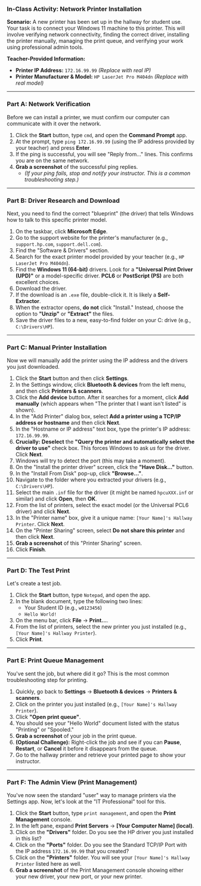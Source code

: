 ### In-Class Activity: Network Printer Installation

**Scenario:**
A new printer has been set up in the hallway for student use. Your task is to connect your Windows 11 machine to this printer. This will involve verifying network connectivity, finding the correct driver, installing the printer manually, managing the print queue, and verifying your work using professional admin tools.

**Teacher-Provided Information:**
* **Printer IP Address:** `172.16.99.99` *(Replace with real IP)*
* **Printer Manufacturer & Model:** `HP LaserJet Pro M404dn` *(Replace with real model)*

---

### Part A: Network Verification

Before we can install a printer, we must confirm our computer can communicate with it over the network.

1.  Click the **Start** button, type `cmd`, and open the **Command Prompt** app.
2.  At the prompt, type `ping 172.16.99.99` (using the IP address provided by your teacher) and press **Enter**.
3.  If the ping is successful, you will see "Reply from..." lines. This confirms you are on the same network.
4.  **Grab a screenshot** of the successful ping replies.
    * *(If your ping fails, stop and notify your instructor. This is a common troubleshooting step.)*

---

### Part B: Driver Research and Download

Next, you need to find the correct "blueprint" (the driver) that tells Windows how to talk to this specific printer model.

1.  On the taskbar, click **Microsoft Edge**.
2.  Go to the support website for the printer's manufacturer (e.g., `support.hp.com`, `support.dell.com`).
3.  Find the "Software & Drivers" section.
4.  Search for the exact printer model provided by your teacher (e.g., `HP LaserJet Pro M404dn`).
5.  Find the **Windows 11 (64-bit)** drivers. Look for a **"Universal Print Driver (UPD)"** or a model-specific driver. **PCL6** or **PostScript (PS)** are both excellent choices.
6.  Download the driver.
7.  If the download is an `.exe` file, double-click it. It is likely a **Self-Extractor**.
8.  When the extractor opens, **do not** click "Install." Instead, choose the option to **"Unzip"** or **"Extract"** the files.
9.  Save the driver files to a new, easy-to-find folder on your C: drive (e.g., `C:\Drivers\HP`).

---

### Part C: Manual Printer Installation

Now we will manually add the printer using the IP address and the drivers you just downloaded.

1.  Click the **Start** button and then click **Settings**.
2.  In the Settings window, click **Bluetooth & devices** from the left menu, and then click **Printers & scanners**.
3.  Click the **Add device** button. After it searches for a moment, click **Add manually** (which appears when "The printer that I want isn't listed" is shown).
4.  In the "Add Printer" dialog box, select **Add a printer using a TCP/IP address or hostname** and then click **Next**.
5.  In the "Hostname or IP address" text box, type the printer's IP address: `172.16.99.99`.
6.  **Crucially:** **Deselect** the **"Query the printer and automatically select the driver to use"** check box. This forces Windows to ask *us* for the driver. Click **Next**.
7.  Windows will try to detect the port (this may take a moment).
8.  On the "Install the printer driver" screen, click the **"Have Disk..."** button.
9.  In the "Install From Disk" pop-up, click **"Browse..."**.
10. Navigate to the folder where you extracted your drivers (e.g., `C:\Drivers\HP`).
11. Select the main `.inf` file for the driver (it might be named `hpcuXXX.inf` or similar) and click **Open**, then **OK**.
12. From the list of printers, select the exact model (or the Universal PCL6 driver) and click **Next**.
13. In the "Printer name" box, give it a unique name: `[Your Name]'s Hallway Printer`. Click **Next**.
14. On the "Printer Sharing" screen, select **Do not share this printer** and then click **Next**.
15. **Grab a screenshot** of this "Printer Sharing" screen.
16. Click **Finish**.

---

### Part D: The Test Print

Let's create a test job.

1.  Click the **Start** button, type `Notepad`, and open the app.
2.  In the blank document, type the following two lines:
    * Your Student ID (e.g., `w0123456`)
    * `Hello World!`
3.  On the menu bar, click **File** $\rightarrow$ **Print...**.
4.  From the list of printers, select the new printer you just installed (e.g., `[Your Name]'s Hallway Printer`).
5.  Click **Print**.

---

### Part E: Print Queue Management

You've sent the job, but where did it go? This is the most common troubleshooting step for printing.

1.  Quickly, go back to **Settings** $\rightarrow$ **Bluetooth & devices** $\rightarrow$ **Printers & scanners**.
2.  Click on the printer you just installed (e.g., `[Your Name]'s Hallway Printer`).
3.  Click **"Open print queue"**.
4.  You should see your "Hello World" document listed with the status "Printing" or "Spooled."
5.  **Grab a screenshot** of your job in the print queue.
6.  **(Optional Challenge):** Right-click the job and see if you can **Pause**, **Restart**, or **Cancel** it before it disappears from the queue.
7.  Go to the hallway printer and retrieve your printed page to show your instructor.

---

### Part F: The Admin View (Print Management)

You've now seen the standard "user" way to manage printers via the Settings app. Now, let's look at the "IT Professional" tool for this.

1.  Click the **Start** button, type `print management`, and open the **Print Management** console.
2.  In the left pane, expand **Print Servers** $\rightarrow$ **[Your Computer Name] (local)**.
3.  Click on the **"Drivers"** folder. Do you see the HP driver you just installed in this list?
4.  Click on the **"Ports"** folder. Do you see the Standard TCP/IP Port with the IP address `172.16.99.99` that you created?
5.  Click on the **"Printers"** folder. You will see your `[Your Name]'s Hallway Printer` listed here as well.
6.  **Grab a screenshot** of the Print Management console showing either your new driver, your new port, or your new printer.
